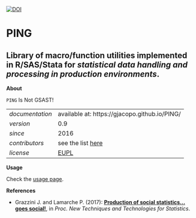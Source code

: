 [![DOI](https://zenodo.org/badge/79137006.svg)](https://zenodo.org/badge/latestdoi/79137006)

PING
====

Library of macro/function utilities implemented in R/SAS/Stata for 
*statistical data handling and processing in production environments*.
---

**About**

`PING` Is Not GSAST! 

<table align="center">
    <tr> <td align="left"><i>documentation</i></td> <td align="left">available at: https://gjacopo.github.io/PING/</td> </tr> 
    <tr> <td align="left"><i>version</i></td> <td align="left">0.9</td> </tr> 
    <tr> <td align="left"><i>since</i></td> <td align="left">2016</td> </tr> 
    <tr> <td align="left"><i>contributors</i></td> <td align="left">see the list <a href="https://gjacopo.github.io/PING/d3/df9/mainpage_about.html">here</a></td> </tr> 
    <tr> <td align="left"><i>license</i></td> <td align="left"><a href="https://joinup.ec.europa.eu/sites/default/files/eupl1.1.-licence-en_0.pdfEUPL">EUPL</a></td> </tr> 
</table>

**Usage**

Check the [usage page](https://gjacopo.github.io/PING/dd/dcb/mainpage_usage.html).

**<a name="References"></a>References**

* Grazzini J. and Lamarche P. (2017): 
  [**Production of social statistics... goes social!**](https://www.conference-service.com/NTTS2017/documents/agenda/data/abstracts/abstract_124.html), 
  in _Proc.  New Techniques and Technologies for Statistics_.

